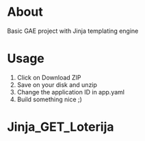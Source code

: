 # About

Basic GAE project with Jinja templating engine

# Usage

1. Click on Download ZIP
2. Save on your disk and unzip
3. Change the application ID in app.yaml
4. Build something nice ;)
# Jinja_GET_Loterija
